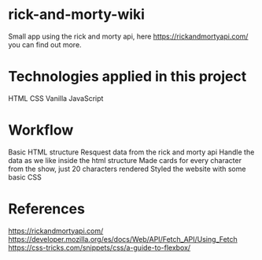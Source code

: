 # rick-and-morty-wiki
Small app using the rick and morty api, here https://rickandmortyapi.com/ you can find out more.

# Technologies applied in this project

HTML
CSS 
Vanilla JavaScript

# Workflow
Basic HTML structure
Resquest data from the rick and morty api
Handle the data as we like inside the html structure
Made cards for every character from the show, just 20 characters rendered 
Styled the website with some basic CSS

# References
https://rickandmortyapi.com/
https://developer.mozilla.org/es/docs/Web/API/Fetch_API/Using_Fetch
https://css-tricks.com/snippets/css/a-guide-to-flexbox/
